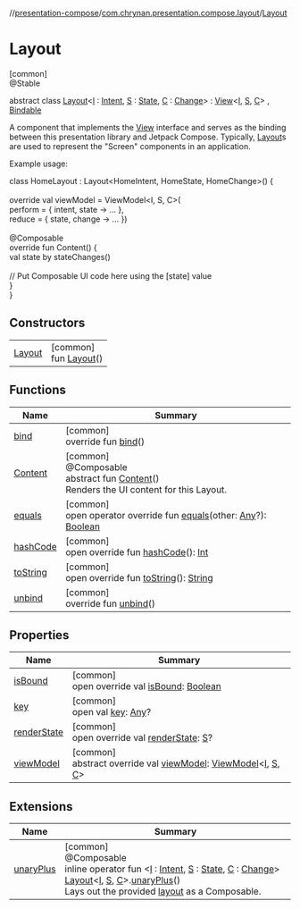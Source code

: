 //[presentation-compose](../../../index.md)/[com.chrynan.presentation.compose.layout](../index.md)/[Layout](index.md)

# Layout

[common]\
@Stable

abstract class [Layout](index.md)&lt;[I](index.md) : [Intent](../../../../presentation-core/presentation-core/com.chrynan.presentation/-intent/index.md), [S](index.md) : [State](../../../../presentation-core/presentation-core/com.chrynan.presentation/-state/index.md), [C](index.md) : [Change](../../../../presentation-core/presentation-core/com.chrynan.presentation/-change/index.md)&gt; : [View](../../../../presentation-core/presentation-core/com.chrynan.presentation/-view/index.md)&lt;[I](index.md), [S](index.md), [C](index.md)&gt; , [Bindable](../../../../presentation-core/presentation-core/com.chrynan.presentation/-bindable/index.md)

A component that implements the [View](../../../../presentation-core/presentation-core/com.chrynan.presentation/-view/index.md) interface and serves as the binding between this presentation library and Jetpack Compose. Typically, [Layout](index.md)s are used to represent the "Screen" components in an application.

Example usage:

class HomeLayout : Layout&lt;HomeIntent, HomeState, HomeChange&gt;() {\
\
    override val viewModel = ViewModel&lt;I, S, C&gt;(\
            perform = { intent, state -&gt; ... },\
            reduce = { state, change -&gt; ... })\
\
    @Composable\
    override fun Content() {\
        val state by stateChanges()\
\
        // Put Composable UI code here using the [state] value\
    }\
}

## Constructors

| | |
|---|---|
| [Layout](-layout.md) | [common]<br>fun [Layout](-layout.md)() |

## Functions

| Name | Summary |
|---|---|
| [bind](bind.md) | [common]<br>override fun [bind](bind.md)() |
| [Content](-content.md) | [common]<br>@Composable<br>abstract fun [Content](-content.md)()<br>Renders the UI content for this Layout. |
| [equals](equals.md) | [common]<br>open operator override fun [equals](equals.md)(other: [Any](https://kotlinlang.org/api/latest/jvm/stdlib/kotlin/-any/index.html)?): [Boolean](https://kotlinlang.org/api/latest/jvm/stdlib/kotlin/-boolean/index.html) |
| [hashCode](hash-code.md) | [common]<br>open override fun [hashCode](hash-code.md)(): [Int](https://kotlinlang.org/api/latest/jvm/stdlib/kotlin/-int/index.html) |
| [toString](to-string.md) | [common]<br>open override fun [toString](to-string.md)(): [String](https://kotlinlang.org/api/latest/jvm/stdlib/kotlin/-string/index.html) |
| [unbind](unbind.md) | [common]<br>override fun [unbind](unbind.md)() |

## Properties

| Name | Summary |
|---|---|
| [isBound](is-bound.md) | [common]<br>open override val [isBound](is-bound.md): [Boolean](https://kotlinlang.org/api/latest/jvm/stdlib/kotlin/-boolean/index.html) |
| [key](key.md) | [common]<br>open val [key](key.md): [Any](https://kotlinlang.org/api/latest/jvm/stdlib/kotlin/-any/index.html)? |
| [renderState](render-state.md) | [common]<br>open override val [renderState](render-state.md): [S](index.md)? |
| [viewModel](view-model.md) | [common]<br>abstract override val [viewModel](view-model.md): [ViewModel](../../../../presentation-core/presentation-core/com.chrynan.presentation/-view-model/index.md)&lt;[I](index.md), [S](index.md), [C](index.md)&gt; |

## Extensions

| Name | Summary |
|---|---|
| [unaryPlus](../unary-plus.md) | [common]<br>@Composable<br>inline operator fun &lt;[I](../unary-plus.md) : [Intent](../../../../presentation-core/presentation-core/com.chrynan.presentation/-intent/index.md), [S](../unary-plus.md) : [State](../../../../presentation-core/presentation-core/com.chrynan.presentation/-state/index.md), [C](../unary-plus.md) : [Change](../../../../presentation-core/presentation-core/com.chrynan.presentation/-change/index.md)&gt; [Layout](index.md)&lt;[I](../unary-plus.md), [S](../unary-plus.md), [C](../unary-plus.md)&gt;.[unaryPlus](../unary-plus.md)()<br>Lays out the provided [layout](../layout.md) as a Composable. |
